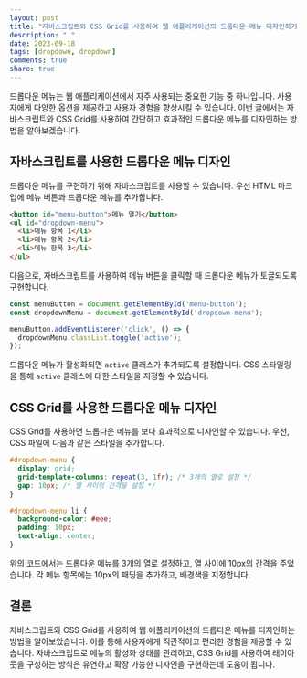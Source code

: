 ```yaml
---
layout: post
title: "자바스크립트와 CSS Grid를 사용하여 웹 애플리케이션의 드롭다운 메뉴 디자인하기"
description: " "
date: 2023-09-18
tags: [dropdown, dropdown]
comments: true
share: true
---
```


드롭다운 메뉴는 웹 애플리케이션에서 자주 사용되는 중요한 기능 중 하나입니다. 사용자에게 다양한 옵션을 제공하고 사용자 경험을 향상시킬 수 있습니다. 이번 글에서는 자바스크립트와 CSS Grid를 사용하여 간단하고 효과적인 드롭다운 메뉴를 디자인하는 방법을 알아보겠습니다.

## 자바스크립트를 사용한 드롭다운 메뉴 디자인

드롭다운 메뉴를 구현하기 위해 자바스크립트를 사용할 수 있습니다. 우선 HTML 마크업에 메뉴 버튼과 드롭다운 메뉴를 추가합니다.

```html
<button id="menu-button">메뉴 열기</button>
<ul id="dropdown-menu">
  <li>메뉴 항목 1</li>
  <li>메뉴 항목 2</li>
  <li>메뉴 항목 3</li>
</ul>
```

다음으로, 자바스크립트를 사용하여 메뉴 버튼을 클릭할 때 드롭다운 메뉴가 토글되도록 구현합니다.

```javascript
const menuButton = document.getElementById('menu-button');
const dropdownMenu = document.getElementById('dropdown-menu');

menuButton.addEventListener('click', () => {
  dropdownMenu.classList.toggle('active');
});
```

드롭다운 메뉴가 활성화되면 `active` 클래스가 추가되도록 설정합니다. CSS 스타일링을 통해 `active` 클래스에 대한 스타일을 지정할 수 있습니다.

## CSS Grid를 사용한 드롭다운 메뉴 디자인

CSS Grid를 사용하면 드롭다운 메뉴를 보다 효과적으로 디자인할 수 있습니다. 우선, CSS 파일에 다음과 같은 스타일을 추가합니다.

```css
#dropdown-menu {
  display: grid;
  grid-template-columns: repeat(3, 1fr); /* 3개의 열로 설정 */
  gap: 10px; /* 열 사이의 간격을 설정 */
}

#dropdown-menu li {
  background-color: #eee;
  padding: 10px;
  text-align: center;
}
```

위의 코드에서는 드롭다운 메뉴를 3개의 열로 설정하고, 열 사이에 10px의 간격을 주었습니다. 각 메뉴 항목에는 10px의 패딩을 추가하고, 배경색을 지정합니다.

## 결론

자바스크립트와 CSS Grid를 사용하여 웹 애플리케이션의 드롭다운 메뉴를 디자인하는 방법을 알아보았습니다. 이를 통해 사용자에게 직관적이고 편리한 경험을 제공할 수 있습니다. 자바스크립트로 메뉴의 활성화 상태를 관리하고, CSS Grid를 사용하여 레이아웃을 구성하는 방식은 유연하고 확장 가능한 디자인을 구현하는데 도움이 됩니다.